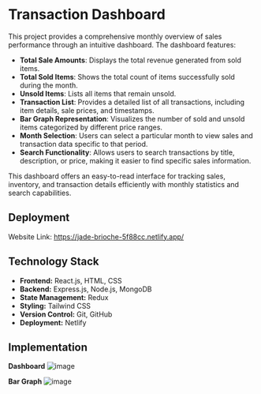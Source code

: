 
# Transaction Dashboard

This project provides a comprehensive monthly overview of sales performance through an intuitive dashboard. The dashboard features:

- **Total Sale Amounts**: Displays the total revenue generated from sold items.
- **Total Sold Items**: Shows the total count of items successfully sold during the month.
- **Unsold Items**: Lists all items that remain unsold.
- **Transaction List**: Provides a detailed list of all transactions, including item details, sale prices, and timestamps.
- **Bar Graph Representation**: Visualizes the number of sold and unsold items categorized by different price ranges.
- **Month Selection**: Users can select a particular month to view sales and transaction data specific to that period.
- **Search Functionality**: Allows users to search transactions by title, description, or price, making it easier to find specific sales information.

This dashboard offers an easy-to-read interface for tracking sales, inventory, and transaction details efficiently with monthly statistics and search capabilities.
## Deployment

Website Link: https://jade-brioche-5f88cc.netlify.app/


## Technology Stack


- **Frontend:** React.js, HTML, CSS
- **Backend:** Express.js, Node.js, MongoDB
- **State Management:** Redux
- **Styling:** Tailwind CSS
- **Version Control:** Git, GitHub
- **Deployment:** Netlify

## Implementation

**Dashboard**
![image](https://github.com/user-attachments/assets/48e011a5-80b7-4c75-8922-41e6f6fae7c9)

**Bar Graph**
![image](https://github.com/user-attachments/assets/1789adb7-045d-408c-ac09-0d6da7517180)

